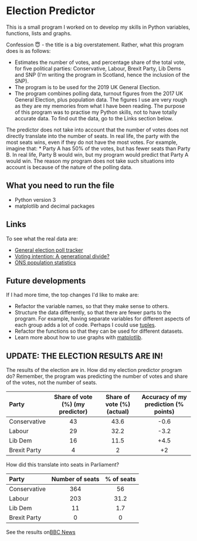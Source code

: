# Election Predictor

This is a small program I worked on to develop my skills in Python variables, functions, lists and graphs.

Confession :innocent: - the title is a big overstatement. Rather, what this program does is as follows:
  * Estimates the number of votes, and percentage share of the total vote, for five political parties: Conservative, Labour, Brexit Party, Lib Dems and SNP (I'm writing the program in Scotland, hence the inclusion of the SNP).
  * The program is to be used for the 2019 UK General Election.
  * The program combines polling data, turnout figures from the 2017 UK General Election, plus population data. The figures I use are very rough as they are my memories from what I have been reading. The purpose of this program was to practise my Python skills, not to have totally accurate data. To find out the data, go to the Links section below.

The predictor does not take into account that the number of votes does not directly translate into the number of seats. In real life, the party with the most seats wins, even if they do not have the most votes. For example, imagine that:
    * Party A has 50% of the votes, but has fewer seats than Party B. In real life, Party B would win, but my program would predict that Party A would win.
The reason my program does not take such situations into account is because of the nature of the polling data.

## What you need to run the file
* Python version 3
* matplotlib and decimal packages

## Links
To see what the real data are:
* [General election poll tracker](https://www.bbc.co.uk/news/uk-politics-49798197)
* [Voting intention: A generational divide?](https://www.bbc.co.uk/news/election-2019-50543903)
* [ONS population statistics](https://www.ons.gov.uk/peoplepopulationandcommunity/populationandmigration/populationestimates/articles/overviewoftheukpopulation/august2019)

## Future developments
If I had more time, the top changes I'd like to make are:
* Refactor the variable names, so that they make sense to others.
* Structure the data differently, so that there are fewer parts to the program. For example, having separate variables for different aspects of each group adds a lot of code. Perhaps I could use [tuples](https://docs.python.org/3/c-api/tuple.html).
* Refactor the functions so that they can be used for different datasets.
* Learn more about how to use graphs with [matplotlib](https://matplotlib.org/).

## UPDATE: THE ELECTION RESULTS ARE IN!

The results of the election are in. How did my election predictor program do? Remember, the program was predicting the number of votes and share of the votes, not the number of seats.

| Party         | Share of vote (%) (my predictor)  | Share of vote (%)(actual) | Accuracy of my prediction (% points)  |
| :---          |    :----:                         |          :---:            |       :---:                           |
| Conservative  | 43                                | 43.6                      | -0.6                                  |
| Labour        | 29                                | 32.2                      | -3.2                                  |
| Lib Dem       | 16                                | 11.5                      | +4.5                                  |
| Brexit Party  | 4                                 | 2                         | +2                                    |

How did this translate into seats in Parliament?

| Party         | Number of seats   | % of seats  |
| :---          | :---:             | :---:       |
| Conservative  | 364               | 56          |
| Labour        | 203               | 31.2        |
| Lib Dem       | 11                | 1.7         |
| Brexit Party  | 0                 | 0           |


See the results on[BBC News](https://www.bbc.co.uk/news/election/2019/results)
